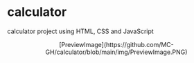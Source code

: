 # calculator
calculator project using HTML, CSS and JavaScript

<p align="center">
[PreviewImage](https://github.com/MC-GH/calculator/blob/main/img/PreviewImage.PNG)
 </p>
